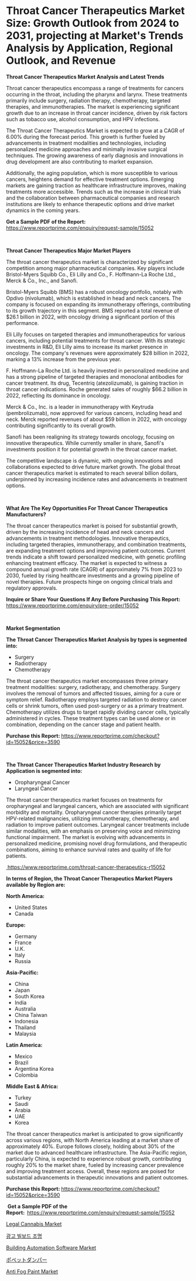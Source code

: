 <p><h1>Throat Cancer Therapeutics Market Size: Growth Outlook from 2024 to 2031, projecting at Market's Trends Analysis by Application, Regional Outlook, and Revenue</h1></p><p><strong>Throat Cancer Therapeutics Market Analysis and Latest Trends</strong></p>
<p><p>Throat cancer therapeutics encompass a range of treatments for cancers occurring in the throat, including the pharynx and larynx. These treatments primarily include surgery, radiation therapy, chemotherapy, targeted therapies, and immunotherapies. The market is experiencing significant growth due to an increase in throat cancer incidence, driven by risk factors such as tobacco use, alcohol consumption, and HPV infections.</p><p>The Throat Cancer Therapeutics Market is expected to grow at a CAGR of 6.00% during the forecast period. This growth is further fueled by advancements in treatment modalities and technologies, including personalized medicine approaches and minimally invasive surgical techniques. The growing awareness of early diagnosis and innovations in drug development are also contributing to market expansion.</p><p>Additionally, the aging population, which is more susceptible to various cancers, heightens demand for effective treatment options. Emerging markets are gaining traction as healthcare infrastructure improves, making treatments more accessible. Trends such as the increase in clinical trials and the collaboration between pharmaceutical companies and research institutions are likely to enhance therapeutic options and drive market dynamics in the coming years.</p></p>
<p><strong>Get a Sample PDF of the Report:&nbsp;</strong> <a href="https://www.reportprime.com/enquiry/request-sample/15052">https://www.reportprime.com/enquiry/request-sample/15052</a></p>
<p>&nbsp;</p>
<p><strong>Throat Cancer Therapeutics Major Market Players</strong></p>
<p><p>The throat cancer therapeutics market is characterized by significant competition among major pharmaceutical companies. Key players include Bristol-Myers Squibb Co., Eli Lilly and Co., F. Hoffmann-La Roche Ltd., Merck & Co., Inc., and Sanofi.</p><p>Bristol-Myers Squibb (BMS) has a robust oncology portfolio, notably with Opdivo (nivolumab), which is established in head and neck cancers. The company is focused on expanding its immunotherapy offerings, contributing to its growth trajectory in this segment. BMS reported a total revenue of $26.1 billion in 2022, with oncology driving a significant portion of this performance.</p><p>Eli Lilly focuses on targeted therapies and immunotherapeutics for various cancers, including potential treatments for throat cancer. With its strategic investments in R&D, Eli Lilly aims to increase its market presence in oncology. The company's revenues were approximately $28 billion in 2022, marking a 13% increase from the previous year.</p><p>F. Hoffmann-La Roche Ltd. is heavily invested in personalized medicine and has a strong pipeline of targeted therapies and monoclonal antibodies for cancer treatment. Its drug, Tecentriq (atezolizumab), is gaining traction in throat cancer indications. Roche generated sales of roughly $66.2 billion in 2022, reflecting its dominance in oncology.</p><p>Merck & Co., Inc. is a leader in immunotherapy with Keytruda (pembrolizumab), now approved for various cancers, including head and neck. Merck reported revenues of about $59 billion in 2022, with oncology contributing significantly to its overall growth.</p><p>Sanofi has been realigning its strategy towards oncology, focusing on innovative therapeutics. While currently smaller in share, Sanofi's investments position it for potential growth in the throat cancer market.</p><p>The competitive landscape is dynamic, with ongoing innovations and collaborations expected to drive future market growth. The global throat cancer therapeutics market is estimated to reach several billion dollars, underpinned by increasing incidence rates and advancements in treatment options.</p></p>
<p>&nbsp;</p>
<p><strong>What Are The Key Opportunities For Throat Cancer Therapeutics Manufacturers?</strong></p>
<p><p>The throat cancer therapeutics market is poised for substantial growth, driven by the increasing incidence of head and neck cancers and advancements in treatment methodologies. Innovative therapeutics, including targeted therapies, immunotherapy, and combination treatments, are expanding treatment options and improving patient outcomes. Current trends indicate a shift toward personalized medicine, with genetic profiling enhancing treatment efficacy. The market is expected to witness a compound annual growth rate (CAGR) of approximately 7% from 2023 to 2030, fueled by rising healthcare investments and a growing pipeline of novel therapies. Future prospects hinge on ongoing clinical trials and regulatory approvals.</p></p>
<p><strong>Inquire or Share Your Questions If Any Before Purchasing This Report:</strong> <a href="https://www.reportprime.com/enquiry/pre-order/15052">https://www.reportprime.com/enquiry/pre-order/15052</a></p>
<p>&nbsp;</p>
<p><strong>Market Segmentation</strong></p>
<p><strong>The Throat Cancer Therapeutics Market Analysis by types is segmented into:</strong></p>
<p><ul><li>Surgery</li><li>Radiotherapy</li><li>Chemotherapy</li></ul></p>
<p><p>The throat cancer therapeutics market encompasses three primary treatment modalities: surgery, radiotherapy, and chemotherapy. Surgery involves the removal of tumors and affected tissues, aiming for a cure or symptom relief. Radiotherapy employs targeted radiation to destroy cancer cells or shrink tumors, often used post-surgery or as a primary treatment. Chemotherapy utilizes drugs to target rapidly dividing cancer cells, typically administered in cycles. These treatment types can be used alone or in combination, depending on the cancer stage and patient health.</p></p>
<p><strong>Purchase this Report:&nbsp;</strong><a href="https://www.reportprime.com/checkout?id=15052&price=3590">https://www.reportprime.com/checkout?id=15052&price=3590</a></p>
<p>&nbsp;</p>
<p><strong>The Throat Cancer Therapeutics Market Industry Research by Application is segmented into:</strong></p>
<p><ul><li>Oropharyngeal Cancer</li><li>Laryngeal Cancer</li></ul></p>
<p><p>The throat cancer therapeutics market focuses on treatments for oropharyngeal and laryngeal cancers, which are associated with significant morbidity and mortality. Oropharyngeal cancer therapies primarily target HPV-related malignancies, utilizing immunotherapy, chemotherapy, and radiation to improve patient outcomes. Laryngeal cancer treatments include similar modalities, with an emphasis on preserving voice and minimizing functional impairment. The market is evolving with advancements in personalized medicine, promising novel drug formulations, and therapeutic combinations, aiming to enhance survival rates and quality of life for patients.</p></p>
<p><a href="https://www.reportprime.com/throat-cancer-therapeutics-r15052">&nbsp;https://www.reportprime.com/throat-cancer-therapeutics-r15052</a></p>
<p><strong>In terms of Region, the Throat Cancer Therapeutics Market Players available by Region are:</strong></p>
<p>
    <p> <strong> North America: </strong>
        <ul>
            <li>United States</li>
            <li>Canada</li>
        </ul>
        </p> 
    <p> <strong> Europe: </strong>
        <ul>
            <li>Germany</li>
            <li>France</li>
            <li>U.K.</li>
            <li>Italy</li>
            <li>Russia</li>
        </ul>
        </p> 
    <p> <strong> Asia-Pacific: </strong>
        <ul>
            <li>China</li>
            <li>Japan</li>
            <li>South Korea</li>
            <li>India</li>
            <li>Australia</li>
            <li>China Taiwan</li>
            <li>Indonesia</li>
            <li>Thailand</li>
            <li>Malaysia</li>
        </ul>
        </p> 
    <p> <strong> Latin America: </strong>
        <ul>
            <li>Mexico</li>
            <li>Brazil</li>
            <li>Argentina Korea</li>
            <li>Colombia</li>
        </ul>
        </p> 
    <p> <strong> Middle East & Africa: </strong>
        <ul>
            <li>Turkey</li>
            <li>Saudi</li>
            <li>Arabia</li>
            <li>UAE</li>
            <li>Korea</li>
        </ul>
    </p>
    </p>
<p><p>The throat cancer therapeutics market is anticipated to grow significantly across various regions, with North America leading at a market share of approximately 40%. Europe follows closely, holding about 30% of the market due to advanced healthcare infrastructure. The Asia-Pacific region, particularly China, is expected to experience robust growth, contributing roughly 20% to the market share, fueled by increasing cancer prevalence and improving treatment access. Overall, these regions are poised for substantial advancements in therapeutic innovations and patient outcomes.</p></p>
<p><strong>Purchase this Report: </strong><a href="https://www.reportprime.com/checkout?id=15052&price=3590">https://www.reportprime.com/checkout?id=15052&price=3590</a></p>
<p>&nbsp;<strong>Get a Sample PDF of the Report:&nbsp;&nbsp;</strong><a href="https://www.reportprime.com/enquiry/request-sample/15052">https://www.reportprime.com/enquiry/request-sample/15052</a></p>
<p><strong></strong></p>
<p><p><a href="https://issuu.com/reportprime-2/docs/legal-cannabis-market-size-2030.ppt_017e4db937318d">Legal Cannabis Market</a></p><p><a href="https://medium.com/@joespinka88967/advertising-billboard-lights-market-%EC%9D%98-%EA%B8%80%EB%A1%9C%EB%B2%8C-%EC%8B%9C%EC%9E%A5-%EA%B0%9C%EC%9A%94%EB%8A%94-%EC%A0%84-%EC%84%B8%EA%B3%84-%EB%B0%8F-%EC%A3%BC%EC%9A%94-%EC%8B%9C%EC%9E%A5%EC%9D%98-%EC%82%B0%EC%97%85%EC%97%90-%EC%98%81%ED%96%A5%EC%9D%84-%EB%AF%B8%EC%B9%98%EB%8A%94-%EC%A3%BC%EC%9A%94-%ED%8A%B8%EB%A0%8C%EB%93%9C%EC%97%90-%EB%8C%80%ED%95%9C-%EB%8F%85%ED%8A%B9%ED%95%9C-%EA%B4%80%EC%A0%90%EC%9D%84-479a2264d325">광고 빌보드 조명</a></p><p><a href="https://www.linkedin.com/pulse/insights-building-automation-software-industry-market-financial-6i01c?trackingId=XAxN%2BbKQRBe14dhN%2BN5oqw%3D%3D">Building Automation Software Market</a></p><p><a href="https://medium.com/@leroystapc/poppet-damper-market-%E3%81%AF-%E3%82%B3%E3%82%B9%E3%83%88%E7%AE%A1%E7%90%86%E3%81%A8%E5%8A%B9%E7%8E%87%E5%90%91%E4%B8%8A%E3%82%92%E5%84%AA%E5%85%88%E3%81%97%E3%81%BE%E3%81%99-%E3%81%95%E3%82%89%E3%81%AB-%E5%A0%B1%E5%91%8A%E6%9B%B8%E3%81%AF%E5%B8%82%E5%A0%B4%E3%81%AE%E9%9C%80%E8%A6%81%E9%9D%A2%E3%81%A8%E4%BE%9B%E7%B5%A6%E9%9D%A2%E3%81%AE%E4%B8%A1%E6%96%B9%E3%82%92%E3%82%AB%E3%83%90%E3%83%BC%E3%81%97%E3%81%A6%E3%81%84%E3%81%BE%E3%81%99-poppet-damper-%E5%B8%82%E5%A0%B4%E3%81%AF-2024-%E3%81%8B%E3%82%89-e5307d337154">ポペットダンパー</a></p><p><a href="https://medium.com/@jackiegrady1910/the-anti-fog-paint-market-industry-provides-a-comprehensive-and-current-analysis-of-the-sector-74be2e720b3f">Anti Fog Paint Market</a></p></p>